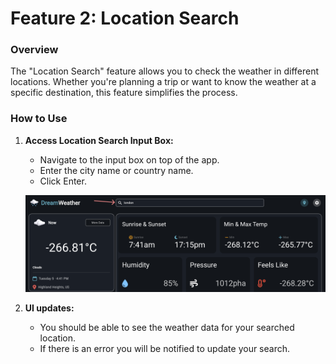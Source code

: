 # **Feature 2: Location Search**

### **Overview**

The "Location Search" feature allows you to check the weather in different locations. Whether you're planning a trip or want to know the weather at a specific destination, this feature simplifies the process.

### **How to Use**

1. **Access Location Search Input Box:**

   - Navigate to the input box on top of the app.
   - Enter the city name or country name.
   - Click Enter.

   ![Untitled](Images/Untitled%202.png)

2. **UI updates:**
   - You should be able to see the weather data for your searched location.
   - If there is an error you will be notified to update your search.
